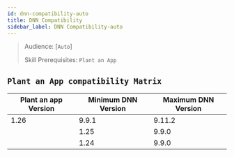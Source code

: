 ```yaml
---
id: dnn-compatibility-auto
title: DNN Compatibility
sidebar_label: DNN Compatibility-auto
---
```


> Audience: [`Auto`]
>
> Skill Prerequisites: `Plant an App`


## `Plant an App compatibility Matrix`


| Plant an app Version | Minimum DNN Version | Maximum DNN Version |
| -------------------- | ------------------- | --------------------|
| 1.26 | 9.9.1 | 9.11.2 |
                | 1.25 | 9.9.0 | 9.11.2 |
                | 1.24 | 9.9.0 | 9.11.2 |
                